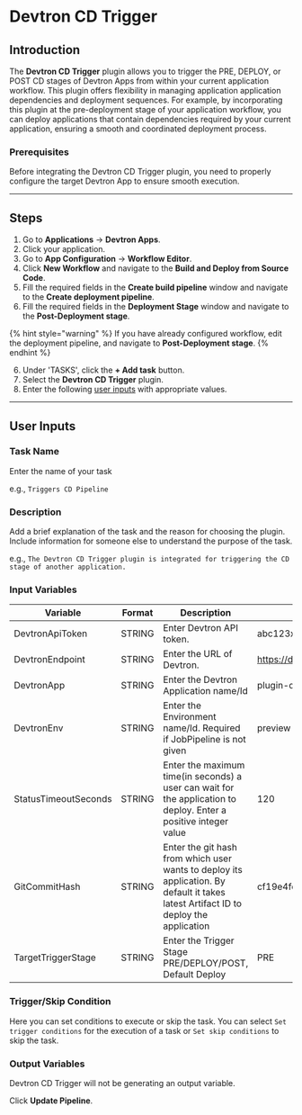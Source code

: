 # Devtron CD Trigger

## Introduction
The **Devtron CD Trigger** plugin allows you to trigger the PRE, DEPLOY, or POST CD stages of Devtron Apps from within your current application workflow. This plugin offers flexibility in managing application application dependencies and deployment sequences. For example, by incorporating this plugin at the pre-deployment stage of your application workflow, you can deploy applications that contain dependencies required by your current application, ensuring a smooth and coordinated deployment process.

### Prerequisites
Before integrating the Devtron CD Trigger plugin, you need to properly configure the target Devtron App to ensure smooth execution.

---

## Steps
1. Go to **Applications** → **Devtron Apps**.
2. Click your application.
3. Go to **App Configuration** → **Workflow Editor**.
4. Click **New Workflow** and navigate to the **Build and Deploy from Source Code**.
5. Fill the required fields in the **Create build pipeline** window and navigate to the **Create deployment pipeline**.
6. Fill the required fields in the **Deployment Stage** window and navigate to the **Post-Deployment stage**.

{% hint style="warning" %}
If you have already configured workflow, edit the deployment pipeline, and navigate to **Post-Deployment stage**.
{% endhint %}

6. Under 'TASKS', click the **+ Add task** button.
7. Select the **Devtron CD Trigger** plugin.
8. Enter the following [user inputs](#user-inputs) with appropriate values.
---

## User Inputs

### Task Name
Enter the name of your task

e.g., `Triggers CD Pipeline`

### Description
Add a brief explanation of the task and the reason for choosing the plugin. Include information for someone else to understand the purpose of the task.

e.g., `The Devtron CD Trigger plugin is integrated for triggering the CD stage of another application.`

### Input Variables

| Variable                 | Format       | Description | Sample Value |
| ------------------------ | ------------ | ----------- | ------------ |
|   DevtronApiToken        | STRING       | Enter Devtron API token. |  abc123xyz456token789            |
|   DevtronEndpoint        | STRING       | Enter the URL of Devtron.     | https://devtron.example.com            |
|   DevtronApp             | STRING       | Enter the Devtron Application name/Id | plugin-demo |
|   DevtronEnv             | STRING       | Enter the Environment name/Id. Required if JobPipeline is not given |  preview         |
|   StatusTimeoutSeconds           | STRING       | Enter the maximum time(in seconds) a user can wait for the application to deploy. Enter a positive integer value   | 120  |
|   GitCommitHash          | STRING       | Enter the git hash from which user wants to deploy its application. By default it takes latest Artifact ID to deploy the application |    cf19e4fd348589kjhsdjn092nfse01d2234235sdsg        |
|   TargetTriggerStage   | STRING       | Enter the Trigger Stage PRE/DEPLOY/POST, Default Deploy |   PRE   |

### Trigger/Skip Condition
Here you can set conditions to execute or skip the task. You can select `Set trigger conditions` for the execution of a task or `Set skip conditions` to skip the task.

### Output Variables
Devtron CD Trigger will not be generating an output variable.

Click **Update Pipeline**.



